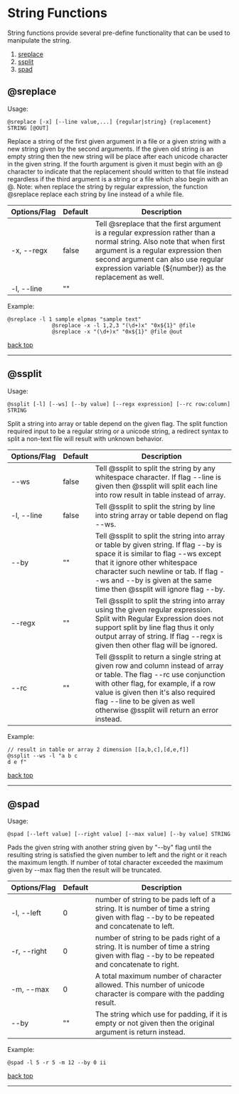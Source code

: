 # String Functions

String functions provide several pre-define functionality that can be used to manipulate the string.

1. [sreplace](#sreplace)
2. [ssplit](#ssplit)
3. [spad](#spad)
## @sreplace

Usage:
```cook
@sreplace [-x] [--line value,...] {regular|string} {replacement} STRING [@OUT]
```

Replace a string of the first given argument in a file or a given string with      a new string given by the second arguments. If the given old string is an empty      string then the new string will be place after each unicode character in the given      string. If the fourth argument is given it must begin with an @ character to indicate      that the replacement should written to that file instead regardless if the third      argument is a string or a file which also begin with an @. Note: when replace the string      by regular expression, the function @sreplace replace each string by line instead of a while      file.

| Options/Flag | Default | Description |
| --- | --- | --- |
| -x, --regx | false | Tell @sreplace that the first argument is a regular expression rather than a normal string.                     Also note that when first argument is a regular expression then second argument can also use         regular expression variable (${number}) as the replacement as well. |
| -l, --line | "" |  |

Example:

```cook
@sreplace -l 1 sample elpmas "sample text"
			  @sreplace -x -l 1,2,3 "(\d+)x" "0x${1}" @file
			  @sreplace -x "(\d+)x" "0x${1}" @file @out
```
[back top](#string-functions)

---

## @ssplit

Usage:
```cook
@ssplit [-l] [--ws] [--by value] [--regx expression] [--rc row:column] STRING
```

Split a string into array or table depend on the given flag. The split function required input to be       a regular string or a unicode string, a redirect syntax to split a non-text file will result with       unknown behavior.

| Options/Flag | Default | Description |
| --- | --- | --- |
| --ws | false | Tell @ssplit to split the string by any whitespace character.      If flag --line is given then @ssplit will split each line into row result in table instead of array. |
| -l, --line | false | Tell @ssplit to split the string by line into string array or table depend on flag --ws. |
| --by | "" | Tell @ssplit to split the string into array or table by given string. If flag --by is space it is     similar to flag --ws except that it ignore other whitespace character such newline or tab. If flag     --ws and --by is given at the same time then @ssplit will ignore flag --by. |
| --regx | "" | Tell @ssplit to split the string into array using the given regular expression. Split with Regular      Expression does not support split by line flag thus it only output array of string. If flag --regx     is given then other flag will be ignored. |
| --rc | "" | Tell @ssplit to return a single string at given row and column instead of array or table. The flag --rc      use conjunction with other flag, for example, if a row value is given then it's also required flag --line      to be given as well otherwise @ssplit will return an error instead. |

Example:

```cook
// result in table or array 2 dimension [[a,b,c],[d,e,f]]
@ssplit --ws -l "a b c
d e f"
```
[back top](#string-functions)

---

## @spad

Usage:
```cook
@spad [--left value] [--right value] [--max value] [--by value] STRING
```

Pads the given string with another string given by "--by" flag until the resulting string is satisfied the        given number to left and the right or it reach the maximum length. If number of total character exceeded the maximum        given by --max flag then the result will be truncated.

| Options/Flag | Default | Description |
| --- | --- | --- |
| -l, --left | 0 | number of string to be pads left of a string. It is number of time a string given with flag                  --by to be repeated and concatenate to left. |
| -r, --right | 0 | number of string to be pads right of a string. It is number of time a string given with flag       --by to be repeated and concatenate to right. |
| -m, --max | 0 | A total maximum number of character allowed. This number of unicode character is compare with the padding result. |
| --by | "" | The string which use for padding, if it is empty or not given then the original argument is return instead. |

Example:

```cook
@spad -l 5 -r 5 -m 12 --by 0 ii
```
[back top](#string-functions)

---

